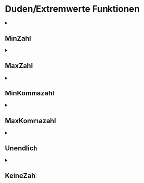 # Duden/Extremwerte Funktionen
<details>
<summary><h2>MinZahl</h2></summary>
<ul>
<pre>
Gibt -9223372036854775807 zurück.
</pre>
</li>
	<li>Rückgabe Typ: <code>Zahl</code></li>
</ul>

<h3>Aliase</h3>
<ol>
	<li><code>&#34;der minimale Wert einer Zahl&#34;</code></li>
</ol>

<h3>Implementation</h3>
<pre class="language-ddp" tabindex="0">
<code class="language-ddp">
Gib -9223372036854775807 zurück.

</code>
</pre>
</details>

<details>
<summary><h2>MaxZahl</h2></summary>
<ul>
<pre>
Gibt 9223372036854775807 zurück.
</pre>
</li>
	<li>Rückgabe Typ: <code>Zahl</code></li>
</ul>

<h3>Aliase</h3>
<ol>
	<li><code>&#34;der maximale Wert einer Zahl&#34;</code></li>
</ol>

<h3>Implementation</h3>
<pre class="language-ddp" tabindex="0">
<code class="language-ddp">
Gib 9223372036854775807 zurück.

</code>
</pre>
</details>

<details>
<summary><h2>MinKommazahl</h2></summary>
<ul>
<pre>
Gibt -1,79769313486231 * 10^308 zurück.
</pre>
</li>
	<li>Rückgabe Typ: <code>Kommazahl</code></li>
</ul>

<h3>Aliase</h3>
<ol>
	<li><code>&#34;der minimale Wert einer Kommazahl&#34;</code></li>
</ol>

<h3>Implementation</h3>
<pre class="language-ddp" tabindex="0">
<code class="language-ddp">
Gib -1,7976931348623158 mal 10 hoch 308 zurück.

</code>
</pre>
</details>

<details>
<summary><h2>MaxKommazahl</h2></summary>
<ul>
<pre>
Gibt 1,79769313486231 * 10^308 zurück.
</pre>
</li>
	<li>Rückgabe Typ: <code>Kommazahl</code></li>
</ul>

<h3>Aliase</h3>
<ol>
	<li><code>&#34;der maximale Wert einer Kommazahl&#34;</code></li>
</ol>

<h3>Implementation</h3>
<pre class="language-ddp" tabindex="0">
<code class="language-ddp">
Gib 1,7976931348623158 mal 10 hoch 308 zurück.

</code>
</pre>
</details>

<details>
<summary><h2>Unendlich</h2></summary>
<ul>
<pre>
Gibt Unendlich (1 durch 0) zurück.
</pre>
</li>
	<li>Rückgabe Typ: <code>Kommazahl</code></li>
</ul>

<h3>Aliase</h3>
<ol>
	<li><code>&#34;Unendlich&#34;</code></li>
</ol>

<h3>Implementation</h3>
<pre class="language-ddp" tabindex="0">
<code class="language-ddp">
Gib 1 durch 0 zurück.

</code>
</pre>
</details>

<details>
<summary><h2>KeineZahl</h2></summary>
<ul>
<pre>
Gibt NaN (0 durch 0) zurück.
</pre>
</li>
	<li>Rückgabe Typ: <code>Kommazahl</code></li>
</ul>

<h3>Aliase</h3>
<ol>
	<li><code>&#34;keine Zahl&#34;</code></li>
</ol>

<h3>Implementation</h3>
<pre class="language-ddp" tabindex="0">
<code class="language-ddp">
Gib 0,0 durch 0,0 zurück.

</code>
</pre>
</details>


